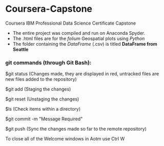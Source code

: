 # Coursera-Capstone

Coursera IBM Professional Data Science Certificate Capstone

<ul>
  <li> The entire project was compiled and run on Anaconda Spyder. </li>
  <li> The .html files are for the <i> folium </i> Geospatial plots using <i> Python </i> </li>
  <li> The folder containing the <i> DataFrame </i> (.csv) is titled <b> DataFrame from Seattle </b> </li>
</ul>

<h3> git commands (through Git Bash): </h3> 

$git status
(Changes made, they are displayed in red, untracked files are new files
  added to the repository)

$git add
(Staging the changes)

$git reset
(Unstaging the changes)

$ls
(Check items within a directory)

$git commit -m "Message Required"

$git push
(Sync the changes made so far to the remote repository)

To close all of the Welcome windows in Aotm use Ctrl W
